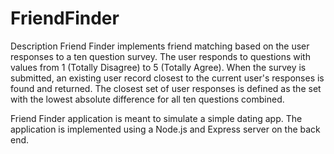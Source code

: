 # FriendFinder

Description
Friend Finder implements friend matching based on the user responses to a ten question survey. The user responds to questions with values from 1 (Totally Disagree) to 5 (Totally Agree). When the survey is submitted, an existing user record closest to the current user's responses is found and returned. The closest set of user responses is defined as the set with the lowest absolute difference for all ten questions combined.

Friend Finder application is meant to simulate a simple dating app. The application is implemented using a Node.js and Express server on the back end.




